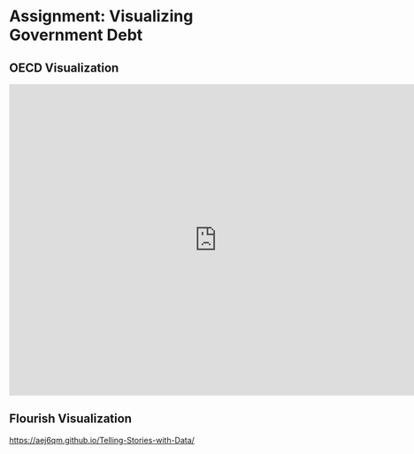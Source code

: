 # Assignment: Visualizing Government Debt
## OECD Visualization
<iframe src="https://data.oecd.org/chart/6vuR" width="750" height="563" style="border: 0" mozallowfullscreen="true" webkitallowfullscreen="true" allowfullscreen="true"><a href="https://data.oecd.org/chart/6vuR" target="_blank">OECD Chart: General government debt, Total, % of GDP, Annual, 2017</a></iframe>

## Flourish Visualization
<div class="flourish-embed flourish-chart" data-src="visualisation/7694418"><script src="https://public.flourish.studio/resources/embed.js"></script></div>

https://aej6qm.github.io/Telling-Stories-with-Data/

